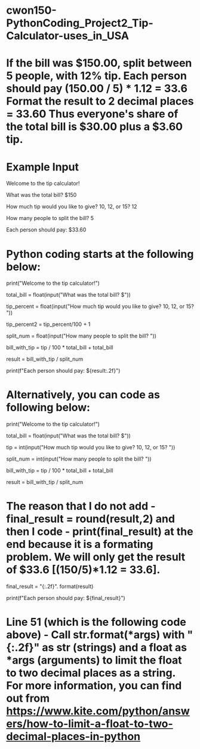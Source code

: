 # cwon150-PythonCoding_Project2_Tip-Calculator-uses_in_USA

# If the bill was $150.00, split between 5 people, with 12% tip.  Each person should pay (150.00 / 5) * 1.12 = 33.6  Format the result to 2 decimal places = 33.60  Thus everyone's share of the total bill is $30.00 plus a $3.60 tip.

# Example Input

Welcome to the tip calculator!

What was the total bill? $150

How much tip would you like to give? 10, 12, or 15? 12

How many people to split the bill? 5

Each person should pay: $33.60

# Python coding starts at the following below:

print("Welcome to the tip calculator!")

total_bill = float(input("What was the total bill? $"))

tip_percent = float(input("How much tip would you like to give? 10, 12, or 15? "))

tip_percent2 = tip_percent/100 + 1

split_num = float(input("How many people to split the bill? "))

bill_with_tip = tip / 100 * total_bill + total_bill

result = bill_with_tip / split_num

print(f"Each person should pay: ${result:.2f}")

# Alternatively, you can code as following below:

print("Welcome to the tip calculator!")

total_bill = float(input("What was the total bill? $"))

tip = int(input("How much tip would you like to give? 10, 12, or 15? "))

split_num = int(input("How many people to split the bill? "))

bill_with_tip = tip / 100 * total_bill + total_bill

result = bill_with_tip / split_num

# The reason that I do not add -  final_result = round(result,2) and then I code - print(final_result) at the end because it is a formating problem. We will only get the result of $33.6 [(150/5)*1.12 = 33.6]. 

final_result = "{:.2f}". format(result)

print(f"Each person should pay: ${final_result}")

# Line 51 (which is the following code above) - Call str.format(*args) with "{:.2f}" as str (strings) and a float as *args (arguments) to limit the float to two decimal places as a string. For more information, you can find out from https://www.kite.com/python/answers/how-to-limit-a-float-to-two-decimal-places-in-python




